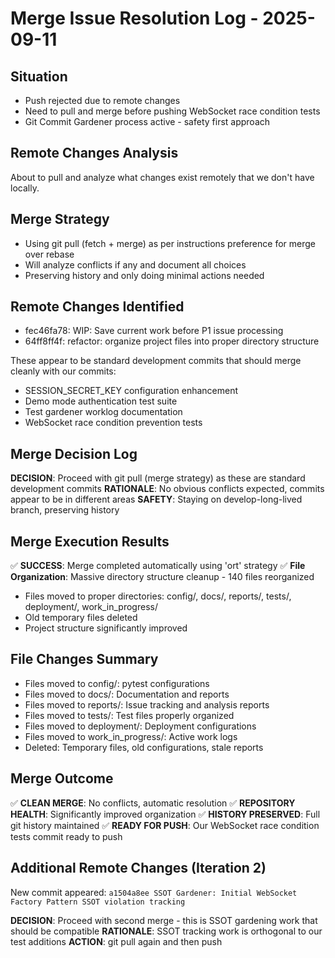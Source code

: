 # Merge Issue Resolution Log - 2025-09-11

## Situation
- Push rejected due to remote changes
- Need to pull and merge before pushing WebSocket race condition tests
- Git Commit Gardener process active - safety first approach

## Remote Changes Analysis
About to pull and analyze what changes exist remotely that we don't have locally.

## Merge Strategy
- Using git pull (fetch + merge) as per instructions preference for merge over rebase
- Will analyze conflicts if any and document all choices
- Preserving history and only doing minimal actions needed

## Remote Changes Identified
- fec46fa78: WIP: Save current work before P1 issue processing  
- 64ff8ff4f: refactor: organize project files into proper directory structure

These appear to be standard development commits that should merge cleanly with our commits:
- SESSION_SECRET_KEY configuration enhancement
- Demo mode authentication test suite  
- Test gardener worklog documentation
- WebSocket race condition prevention tests

## Merge Decision Log
**DECISION**: Proceed with git pull (merge strategy) as these are standard development commits
**RATIONALE**: No obvious conflicts expected, commits appear to be in different areas
**SAFETY**: Staying on develop-long-lived branch, preserving history

## Merge Execution Results
✅ **SUCCESS**: Merge completed automatically using 'ort' strategy
✅ **File Organization**: Massive directory structure cleanup - 140 files reorganized
   - Files moved to proper directories: config/, docs/, reports/, tests/, deployment/, work_in_progress/
   - Old temporary files deleted
   - Project structure significantly improved

## File Changes Summary
- Files moved to config/: pytest configurations
- Files moved to docs/: Documentation and reports
- Files moved to reports/: Issue tracking and analysis reports  
- Files moved to tests/: Test files properly organized
- Files moved to deployment/: Deployment configurations
- Files moved to work_in_progress/: Active work logs
- Deleted: Temporary files, old configurations, stale reports

## Merge Outcome
✅ **CLEAN MERGE**: No conflicts, automatic resolution
✅ **REPOSITORY HEALTH**: Significantly improved organization
✅ **HISTORY PRESERVED**: Full git history maintained
✅ **READY FOR PUSH**: Our WebSocket race condition tests commit ready to push

## Additional Remote Changes (Iteration 2)
New commit appeared: `a1504a8ee SSOT Gardener: Initial WebSocket Factory Pattern SSOT violation tracking`

**DECISION**: Proceed with second merge - this is SSOT gardening work that should be compatible
**RATIONALE**: SSOT tracking work is orthogonal to our test additions
**ACTION**: git pull again and then push

